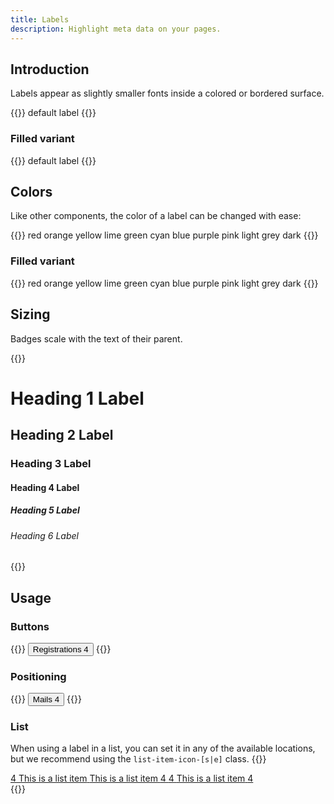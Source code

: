 ```yaml
---
title: Labels
description: Highlight meta data on your pages.
---
```


## Introduction
Labels appear as slightly smaller fonts inside a colored or bordered surface.

{{<example>}}
<span class="label">default label</span>
{{</example>}}

### Filled variant
{{<example>}}
<span class="label label-filled">default label</span>
{{</example>}}


## Colors
Like other components, the color of a label can be changed with ease:

{{<example>}}
<span class="label label-red">red</span>
<span class="label label-orange">orange</span>
<span class="label label-yellow">yellow</span>
<span class="label label-lime">lime</span>
<span class="label label-green">green</span>
<span class="label label-cyan">cyan</span>
<span class="label label-blue">blue</span>
<span class="label label-purple">purple</span>
<span class="label label-pink">pink</span>
<span class="label label-light">light</span>
<span class="label label-grey">grey</span>
<span class="label label-dark">dark</span>
{{</example>}}

### Filled variant
{{<example>}}
<span class="label label-filled label-red">red</span>
<span class="label label-filled label-orange">orange</span>
<span class="label label-filled label-yellow">yellow</span>
<span class="label label-filled label-lime">lime</span>
<span class="label label-filled label-green">green</span>
<span class="label label-filled label-cyan">cyan</span>
<span class="label label-filled label-blue">blue</span>
<span class="label label-filled label-purple">purple</span>
<span class="label label-filled label-pink">pink</span>
<span class="label label-filled label-light">light</span>
<span class="label label-filled label-grey">grey</span>
<span class="label label-filled label-dark">dark</span>
{{</example>}}

## Sizing
Badges scale with the text of their parent.

{{<example>}}
<h1>Heading 1 <span class="label label-filled label-blue">Label</span></h1>
<h2>Heading 2 <span class="label label-filled label-green">Label</span></h2>
<h3>Heading 3 <span class="label label-filled label-yellow">Label</span></h3>
<h4>Heading 4 <span class="label label-filled label-orange">Label</span></h4>
<h5>Heading 5 <span class="label label-filled label-red">Label</span></h5>
<h6>Heading 6 <span class="label label-filled label-purple">Label</span></h6>
{{</example>}}

## Usage
### Buttons
{{<example>}}
<button type="button" class="btn btn-primary">
  Registrations <span class="label label-filled label-light">4</span>
</button>
{{</example>}}

### Positioning
{{<example>}}
<button type="button" class="btn btn-primary position-relative">
  Mails
  <span class="position-absolute top-0 start-100 translate-center label label-filled label-red">
    4
  </span>
</button>
{{</example>}}

### List
When using a label in a list, you can set it in any of the available locations, but we recommend using the `list-item-icon-[s|e]` class.
{{<example>}}
<div class="list list-dividers-full border">
  <a href="#" class="list-item list-item-action">
    <span class="list-item-icon-s">
      <span class="label label-filled label-blue">4</span>
    </span>
    <span class="list-item-label">This is a list item</span>
  </a>
  <a href="#" class="list-item list-item-action">
    <span class="list-item-label">This is a list item</span>
    <span class="list-item-icon-e">
      <span class="label label-filled label-blue">4</span>
    </span>
  </a>
  <a href="#" class="list-item list-item-action">
    <span class="list-item-icon-s">
      <span class="label label-filled label-blue">4</span>
    </span>
    <span class="list-item-label">This is a list item</span>
    <span class="list-item-icon-e">
      <span class="label label-filled label-blue">4</span>
    </span>
  </a>
</div>
{{</example>}}

